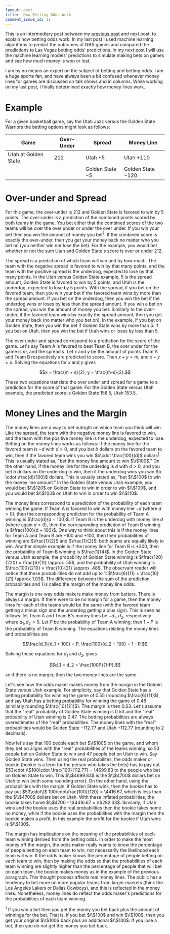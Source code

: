 ```yaml
---
layout: post
title:  How Betting Odds Work
comment_issue_id: 11
---
```


This is an intermediary post between my [previous post](https://joe-ferrara.github.io/2020/05/04/basketball.html) and next post, to explain how betting odds work. In my last post I used machine learning algorithms to predict the outcomes of NBA games and compared the predictions to Las Vegas betting odds' predictions. In my next post I will use the machine learning models' predictions to simulate making bets on games and see how much money is won or lost.

I am by no means an expert on the subject of betting and betting odds. I am a huge sports fan, and have always been a bit confused whenever money lines for games are discussed on talk shows and in columns. While working on my last post, I finally determined exactly how money lines work.

# Example

For a given basketball game, say the Utah Jazz versus the Golden State Warriors the betting options might look as follows:

| Game | Over-Under | Spread | Money Line |
|------|------------|--------|------------|
| Utah at Golden State | $212$ | Utah $+5$ | Utah $+110$ |
| | | Golden State $-5$ | Golden State $-120$ |

# Over-under and Spread

For this game, the over-under is $212$ and Golden State is favored to win by $5$ points. The over-under is a prediction of the combined points scored by both teams in the game. You bet either that the combined scores of the two teams will be over the over under or under the over under. If you win your bet then you win the amount of money you bet<sup>[1](#1)</sup>. If the combined score is exactly the over-under, then you get your money back no matter who you bet on (you neither win nor lose the bet). For the example, you would bet whether or not the sum Utah and Golden State's score is over or under $212$.

The spread is a prediction of which team will win and by how much. The team with the negative spread is favored to win by that many points, and the team with the positive spread is the underdog, expected to lose by that many points. In the Utah versus Golden State example, $5$ is the spread amount, Golden State is favored to win by $5$ points, and Utah is the underdog, expected to lose by $5$ points. With the spread, if you bet on the favored team, then you win your bet if the favored team wins by more than the spread amount. If you bet on the underdog, then you win the bet if the underdog wins or loses by less than the spread amount. If you win a bet on the spread, you win the amount of money you bet. Similarly to the over-under, if the favored team wins by exactly the spread amount, then you get your money back (no matter who you bet on). In the example, if you bet on Golden State, then you win the bet if Golden State wins by more than $5$. If you bet on Utah, then you win the bet if Utah wins or loses by less than $5$.

The over under and spread correspond to a prediction for the score of the game. Let's say Team A is favored to beat Team B, the over under for the game is $m$, and the spread $s$. Let $x$ and $y$ be the amount of points Team A and Team B respectively are predicted to score. Then $x + y = m$, and $x - y = s$. Solving the equations for $x$ and $y$ gives

$$x = \frac{m + s}{2}, y = \frac{m-s}{2}.$$

These two equations translate the over under and spread for a game to a prediction for the score of that game. For the Golden State versus Utah example, the predicted score is Golden State $158.5$, Utah $153.5$.

# Money Lines and the Margin

The money lines are a way to bet outright on which team you think will win. Like the spread, the team with the negative money line is favored to win, and the team with the positive money line is the underdog, expected to lose. Betting on the money lines works as follows: If the money line for the favored team is $-d$ with $d>0$, and you bet $b$ dollars on the favored team to win, then if the favored team wins you win $b\cdot \frac{100}{d}$ dollars<sup>[1](#1)</sup>. This is usually stated as, "bet the money line amount to win $\\$100$." On the other hand, if the money line for the underdog is $d$ with $d>0$, and you bet $b$ dollars on the underdog to win, then if the underdog wins you win $b \cdot \frac{d}{100}$ dollars. This is usually stated as, "bet $\\$100$ to win the money line amount." In the Golden State versus Utah example, you would bet $\\$120$ on Golden State to win in order to win $\\$100$, and you would bet $\\$100$ on Utah to win in order to win $\\$110$.

The money lines correspond to a prediction of the probability of each team winning the game. If Team A is favored to win with money line $-d$ (where $d>0$), then the corresponding prediction for the probability of Team A winning is $\frac{d}{d + 100}$. If Team B is the underdog with money line $d$ (where again $d>0$), then the corresponding prediction of Team B winning is $\frac{100}{d + 100}$. One way to think about this is if the money lines for Team A and Team B are $-100$ and $+100$, then their probabilities of winning are $\frac{1}{2}$ and $\frac{1}{2}$; both teams are equally likely to win. Another simple example is if the money line for Team B is $+300$, then the probability of Team B winning is $\frac{1}{4}$. In the Golden State versus Utah example, the probability of Golden State winning is $\frac{120}{220} = \frac{6}{11} \approx .55$, and the probability of Utah winning is $\frac{100}{210} = \frac{10}{21} \approx .48$. The observant reader will notice that these probabilities do not add up to $1$: $\frac{6}{11} + \frac{10}{21} \approx 1.03$. The difference between the sum of the prediction probabilities and $1$ is called the margin of the money line odds.

The margin is one way odds makers make money from betters. There is always a margin. If there were to be no margin for a game, then the money lines for each of the teams would be the same (with the favored team getting a minus sign and the underdog getting a plus sign). This is seen as follows: let Team A and Team B's money lines be $-d_1$, $d_2$, respectively where $d_1, d_2 > 0$. Let $P$ be the probability of Team A winning; then $1-P$ is the probability of Team B winning. The equations relating the money lines and probabilities are

$$\frac{d_1}{d_1 + 100} = P, \frac{100}{d_2 + 100} = 1 - P.$$

Solving these equations for $d_1$ and $d_2$, gives

$$d_1 = d_2 = \frac{100P}{1-P},$$

so  if there is no margin, then the two money lines are the same.

Let's see how the odds maker makes money from the margin in the Golden State versus Utah example. For simplicity, say that Golden State has a betting probability for winning the game of $0.55$ (rounding $\frac{6}{11}$), and say Utah has a betting probability for winning the game of $0.48$ (similarly rounding $\frac{10}{21}$). The margin is then $0.03$. Let's assume that the "real" probability of Golden State winning is $0.53$ and the "real" probability of Utah winning is $0.47$. The betting probabilities are always overestimates of the "real" probabilities. The money lines with the "real" probabilities would be Golden State $-112.77$ and Utah $+112.77$ (rounding to $2$ decimals).

Now let's say that $100$ people each bet $\\$100$ on the game, and whom they bet on aligns with the "real" probabilities of the teams winning, so $53$ people bet on Golden State to win and $47$ people bet on Utah to win. Say Golden State wins. Then using the real probabilites, the odds maker or bookie (bookie is a term for the person who takes the bets) has to pay out $53\cdot \\$100\cdot \frac{100}{112.77} = \\$4699.83$ to the people who bet on Golden State to win. This $\\$4699.83$ is the $\\$4700$ dollars bet on Utah to win (with some rounding error). On the other hand, using the probabilities with the margin, if Golden State wins, then the bookie has to pay out $53\cdot\\$ 100\cdot\frac{100}{120} = \\$4416.67$, which is less than the $\\$4700$ dollars bet on Utah. With these inflated probabilities, the bookie takes home $\\$4700 - \\$4416.67 = \\$282.33$. Similarly, if Utah wins and the bookie uses the real probabilities then the bookie takes home no money, while if the bookie uses the probabilities with the margin then the bookie makes a profit. In this example the profit for the bookie if Utah wins is $\\$130$.

The margin has implications on the meaning of the probabilities of each team winning derived from the betting odds. In order to make the most money off the margin, the odds maker really wants to know the percentage of people betting on each team to win, not necessarily the likelihood each team will win. If the odds maker knows the percentage of people betting on each team to win, then by making the odds so that the probabilities of each team winning are slightly higher than the percentage of people that will bet on each team, the bookie makes money as in the example of the previous paragraph. This thought process affects real money lines. The public has a tendency to bet more on more popular teams from larger markets (think the Los Angeles Lakers or Dallas Cowboys), and this is reflected in the money lines. Nonetheless, money lines do reflect the odds maker's predictions for the probabilities of each team winning.

<a name="1"><sup>1</sup></a> If you win a bet then you get the money you bet back plus the amount of winnings for the bet. That is, if you bet $\\$100$ and win $\\$100$, then you get your original $\\$100$ back plus an additional $\\$100$. If you lose a bet, then you do not get the money you bet back.
